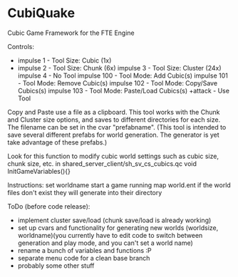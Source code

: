 # CubiQuake
Cubic Game Framework for the FTE Engine

Controls:
  - impulse 1 - Tool Size: Cubic (1x)
  - impulse 2 - Tool Size: Chunk (6x)
impulse 3 - Tool Size: Cluster (24x)
impulse 4 - No Tool
impulse 100 - Tool Mode: Add Cubic(s)
impulse 101 - Tool Mode: Remove Cubic(s)
impulse 102 - Tool Mode: Copy/Save Cubics(s)
impulse 103 - Tool Mode: Paste/Load Cubics(s)
+attack - Use Tool

Copy and Paste use a file as a clipboard. This tool works with the Chunk and Cluster size options, and saves to different directories for each size. The filename can be set in the cvar "prefabname". (This tool is intended to save several different prefabs for world generation. The generator is yet take advantage of these prefabs.)

Look for this function to modify cubic world settings such as cubic size, chunk size, etc.
in shared_server_client/sh_sv_cs_cubics.qc
void InitGameVariables(){}

Instructions:
set worldname
start a game running map world.ent
if the world files don't exist they will generate into their directory

ToDo (before code release):
- implement cluster save/load (chunk save/load is already working)
- set up cvars and functionality for generating new worlds (worldsize, worldname)(you currently have to edit code to switch between generation and play mode, and you can't set a world name)
- rename a bunch of variables and functions :P
- separate menu code for a clean base branch
- probably some other stuff
